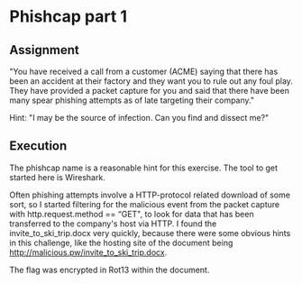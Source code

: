 # Phishcap part 1

## Assignment 
"You have received a call from a customer (ACME) saying that there has been an accident at their factory and they want you to rule out any foul play. They have provided a packet capture for you and said that there have been many spear phishing attempts as of late targeting their company."

Hint: "I may be the source of infection. Can you find and dissect me?"

## Execution

The phishcap name is a reasonable hint for this exercise. The tool to get started here is Wireshark. 

Often phishing attempts involve a HTTP-protocol related download of some sort, so I started filtering for the malicious event from the packet capture with http.request.method == “GET", to look for data that has been transferred to the company's host via HTTP. I found the invite_to_ski_trip.docx very quickly, because there were some obvious hints in this challenge, like the hosting site of the document being http://malicious.pw/invite_to_ski_trip.docx. 

The flag was encrypted in Rot13 within the document.
